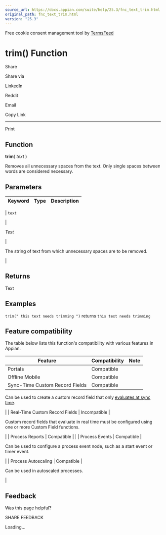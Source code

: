 ```yaml
---
source_url: https://docs.appian.com/suite/help/25.3/fnc_text_trim.html
original_path: fnc_text_trim.html
version: "25.3"
---
```


Free cookie consent management tool by [TermsFeed](https://www.termsfeed.com/)

# trim() Function

Share

Share via

LinkedIn

Reddit

Email

Copy Link

* * *

Print

## Function

**trim**( _text_ )

Removes all unnecessary spaces from the text. Only single spaces between words are considered necessary.

## Parameters

| Keyword | Type | Description |
| --- | --- | --- |
|
`text`

 |

_Text_

 |

The string of text from which unnecessary spaces are to be removed.

 |

## Returns

Text

## Examples

`trim(" this text needs trimming ")` returns `this text needs trimming`

## Feature compatibility

The table below lists this function's compatibility with various features in Appian.

| Feature | Compatibility | Note |
| --- | --- | --- |
| Portals | Compatible |  |
| Offline Mobile | Compatible |  |
| Sync-Time Custom Record Fields | Compatible |
Can be used to create a custom record field that only [evaluates at sync time](custom-record-fields.html#prodlink-sync-time-evaluations).

 |
| Real-Time Custom Record Fields | Incompatible |

Custom record fields that evaluate in real time must be configured using one or more Custom Field functions.

 |
| Process Reports | Compatible |  |
| Process Events | Compatible |

Can be used to configure a process event node, such as a start event or timer event.

 |
| Process Autoscaling | Compatible |

Can be used in autoscaled processes.

 |

## Feedback

Was this page helpful?

SHARE FEEDBACK

Loading...